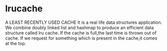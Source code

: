 # lrucache
A LEAST RECENTLY USED CACHE
It is a real life data structures application.
We combine doubly linked list and hashmap to produce an efficient data structure called lru cache.
If the cache is full,the last time is thrown out of cache.
If we request for something which is present in the cache,it comes at the top.
